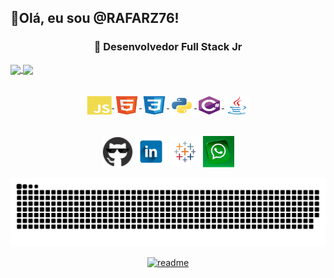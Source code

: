  <h2> 
	👋Olá, eu sou @RAFARZ76!
</h2>
<h3 align = "center"> 🚀 Desenvolvedor Full Stack Jr </h3>
<div>
    <a href="https://github.com/RAFARZ76">
    <img height="180em"   align="center" src="https://github-readme-stats.vercel.app/api?username=RAFARZ76&show_icons=true&theme=react&include_all_commits=true&count_private=true"/>
    <img height="180em"  align="center" src="https://github-readme-stats.vercel.app/api/top-langs/?username=RAFARZ76&layout=compact&langs_count=7&theme=react" />
  </div>
 <br>	
	
<div  align="center"> 
  <div style="display: inline_block"><br>
  <img align="center" alt="Rafa-Js" height="30" width="40" src="https://raw.githubusercontent.com/devicons/devicon/master/icons/javascript/javascript-plain.svg">
  <img align="center" alt="HTML" height="30" width="40" src="https://raw.githubusercontent.com/devicons/devicon/master/icons/html5/html5-original.svg">
  <img align="center" alt="CSS" height="30" width="40" src="https://raw.githubusercontent.com/devicons/devicon/master/icons/css3/css3-original.svg">
  <img align="center" alt="Python" height="30" width="40" src="https://raw.githubusercontent.com/devicons/devicon/master/icons/python/python-original.svg">
  <img align="center" alt="Csharp" height="30" width="40" src="https://raw.githubusercontent.com/devicons/devicon/master/icons/csharp/csharp-original.svg">
  <img align="center" alt="java" height="30" width="40" src="https://raw.githubusercontent.com/devicons/devicon/master/icons/java/java-original.svg">
 
</div>
<br><br>
	
<div>
      <a href="https://github.com/RAFARZ76"><i class="fab fa-github"><img src="Imagemgithub.png"
      style="width:50px;height:50px;object-fit:cover;object-position:50% 50%"></i></a>
      <a a class="gitlink" href="https://www.linkedin.com/in/rafael-raizer/"><i class="fab fa-linkedin"><img src="Imagemlinkedin.png"
      style="width:50px;height:50px;object-fit:cover;object-position:50% 50%"></i></a>
      <a href="https://public.tableau.com/app/profile/rafael.raizer"><i class="fab fa-public.tableau"><img src="ImagemTableau.jpg"
      style="width:50px;height:50px;object-fit:cover;object-position:50% 50%"></i></a>
      <a class="tabwhatss" href="https://api.whatsapp.com/send/?phone=47999327137&text&app_absent=0"><i class="fab fa-whastsapp"><img src="imagemwhats.webp"
      style="width:50px;height:50px;object-fit:cover;object-position:50% 50%"></i></a></u></strong></p>

  </div>

![Snake animation](https://github.com/RAFARZ76/RAFARZ76/blob/output/github-contribution-grid-snake.svg)

[![readme](https://github-readme-stats.vercel.app/api/pin/?username=ELLEN2121&repo=ELLEN2121&theme=react)](https://github.com/ELLEN2121/ELLEN2121)



	
 
 
      


